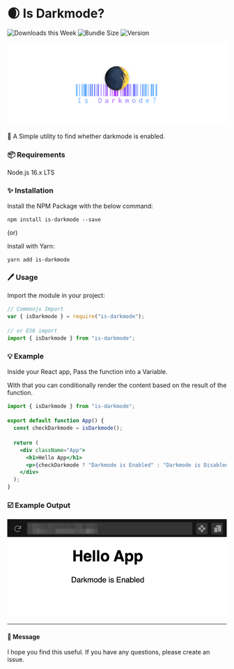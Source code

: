 # :waxing_crescent_moon: Is Darkmode?

![Downloads this Week](https://img.shields.io/npm/dw/is-darkmode)
![Bundle Size](https://img.shields.io/bundlephobia/min/is-darkmode)
![Version](https://img.shields.io/npm/v/is-darkmode)

![Numify](./image/cover.png)

:unicorn: A Simple utility to find whether darkmode is enabled.

### :package: Requirements

Node.js 16.x LTS

### :sparkles: Installation

Install the NPM Package with the below command:

```
npm install is-darkmode --save
```

(or)

Install with Yarn:

```
yarn add is-darkmode
```

### :pen: Usage

Import the module in your project:

```javascript
// Commonjs Import
var { isDarkmode } = require("is-darkmode");

// or ES6 import
import { isDarkmode } from "is-darkmode";
```

### :bulb: Example

Inside your React app, Pass the function into a Variable.

With that you can conditionally render the content based on the result of the function.

```jsx
import { isDarkmode } from "is-darkmode";

export default function App() {
  const checkDarkmode = isDarkmode();

  return (
    <div className="App">
      <h1>Hello App</h1>
      <p>{checkDarkmode ? "Darkmode is Enabled" : "Darkmode is Disabled"}</p>
    </div>
  );
}
```

### :ballot_box_with_check: Example Output

![Example Output](./image/preview.png)

---

#### :green_heart: Message

I hope you find this useful. If you have any questions, please create an issue.
